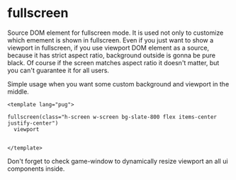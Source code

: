 # fullscreen

Source DOM element for fullscreen mode. It is used not only to customize which emement is shown in fullscreen. Even if you just want to show a viewport in fullscreen, if you use viewport DOM element as a source, because it has strict aspect ratio, background outside is gonna be pure black. Of course if the screen matches aspect ratio it doesn't matter, but you can't guarantee it for all users.

Simple usage when you want some custom background and viewport in the middle.

```pug
<template lang="pug">

fullscreen(class="h-screen w-screen bg-slate-800 flex items-center justify-center")
  viewport


</template>
```

Don't forget to check game-window to dynamically resize viewport an all ui components inside.
